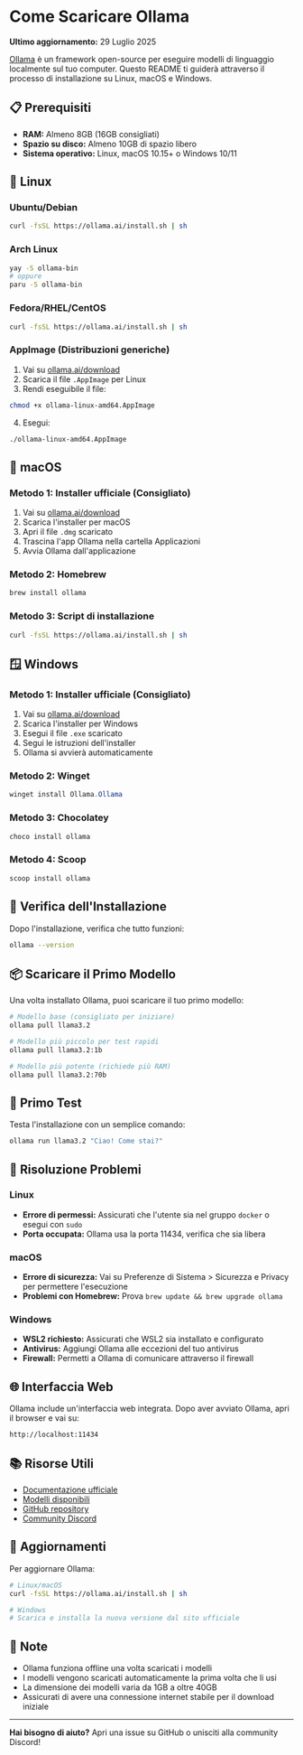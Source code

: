 # Come Scaricare Ollama

**Ultimo aggiornamento:** 29 Luglio 2025

[Ollama](https://ollama.ai/) è un framework open-source per eseguire modelli di linguaggio localmente sul tuo computer. Questo README ti guiderà attraverso il processo di installazione su Linux, macOS e Windows.

## 📋 Prerequisiti

- **RAM:** Almeno 8GB (16GB consigliati)
- **Spazio su disco:** Almeno 10GB di spazio libero
- **Sistema operativo:** Linux, macOS 10.15+ o Windows 10/11

## 🐧 Linux

### Ubuntu/Debian
```bash
curl -fsSL https://ollama.ai/install.sh | sh
```

### Arch Linux
```bash
yay -S ollama-bin
# oppure
paru -S ollama-bin
```

### Fedora/RHEL/CentOS
```bash
curl -fsSL https://ollama.ai/install.sh | sh
```

### AppImage (Distribuzioni generiche)
1. Vai su [ollama.ai/download](https://ollama.ai/download)
2. Scarica il file `.AppImage` per Linux
3. Rendi eseguibile il file:
```bash
chmod +x ollama-linux-amd64.AppImage
```
4. Esegui:
```bash
./ollama-linux-amd64.AppImage
```

## 🍎 macOS

### Metodo 1: Installer ufficiale (Consigliato)
1. Vai su [ollama.ai/download](https://ollama.ai/download)
2. Scarica l'installer per macOS
3. Apri il file `.dmg` scaricato
4. Trascina l'app Ollama nella cartella Applicazioni
5. Avvia Ollama dall'applicazione

### Metodo 2: Homebrew
```bash
brew install ollama
```

### Metodo 3: Script di installazione
```bash
curl -fsSL https://ollama.ai/install.sh | sh
```

## 🪟 Windows

### Metodo 1: Installer ufficiale (Consigliato)
1. Vai su [ollama.ai/download](https://ollama.ai/download)
2. Scarica l'installer per Windows
3. Esegui il file `.exe` scaricato
4. Segui le istruzioni dell'installer
5. Ollama si avvierà automaticamente

### Metodo 2: Winget
```powershell
winget install Ollama.Ollama
```

### Metodo 3: Chocolatey
```powershell
choco install ollama
```

### Metodo 4: Scoop
```powershell
scoop install ollama
```

## 🚀 Verifica dell'Installazione

Dopo l'installazione, verifica che tutto funzioni:

```bash
ollama --version
```

## 📦 Scaricare il Primo Modello

Una volta installato Ollama, puoi scaricare il tuo primo modello:

```bash
# Modello base (consigliato per iniziare)
ollama pull llama3.2

# Modello più piccolo per test rapidi
ollama pull llama3.2:1b

# Modello più potente (richiede più RAM)
ollama pull llama3.2:70b
```

## 💬 Primo Test

Testa l'installazione con un semplice comando:

```bash
ollama run llama3.2 "Ciao! Come stai?"
```

## 🔧 Risoluzione Problemi

### Linux
- **Errore di permessi:** Assicurati che l'utente sia nel gruppo `docker` o esegui con `sudo`
- **Porta occupata:** Ollama usa la porta 11434, verifica che sia libera

### macOS
- **Errore di sicurezza:** Vai su Preferenze di Sistema > Sicurezza e Privacy per permettere l'esecuzione
- **Problemi con Homebrew:** Prova `brew update && brew upgrade ollama`

### Windows
- **WSL2 richiesto:** Assicurati che WSL2 sia installato e configurato
- **Antivirus:** Aggiungi Ollama alle eccezioni del tuo antivirus
- **Firewall:** Permetti a Ollama di comunicare attraverso il firewall

## 🌐 Interfaccia Web

Ollama include un'interfaccia web integrata. Dopo aver avviato Ollama, apri il browser e vai su:
```
http://localhost:11434
```

## 📚 Risorse Utili

- [Documentazione ufficiale](https://ollama.ai/docs)
- [Modelli disponibili](https://ollama.ai/library)
- [GitHub repository](https://github.com/ollama/ollama)
- [Community Discord](https://discord.gg/ollama)

## 🔄 Aggiornamenti

Per aggiornare Ollama:

```bash
# Linux/macOS
curl -fsSL https://ollama.ai/install.sh | sh

# Windows
# Scarica e installa la nuova versione dal sito ufficiale
```

## 📝 Note

- Ollama funziona offline una volta scaricati i modelli
- I modelli vengono scaricati automaticamente la prima volta che li usi
- La dimensione dei modelli varia da 1GB a oltre 40GB
- Assicurati di avere una connessione internet stabile per il download iniziale

---

**Hai bisogno di aiuto?** Apri una issue su GitHub o unisciti alla community Discord! 